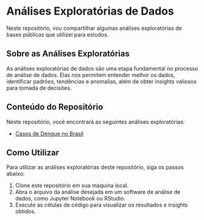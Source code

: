 # Análises Exploratórias de Dados

Neste repositório, vou compartilhar algumas análises exploratórias de bases públicas que utilizei para estudos.

## Sobre as Análises Exploratórias

As análises exploratórias de dados são uma etapa fundamental no processo de análise de dados. Elas nos permitem entender melhor os dados, identificar padrões, tendências e anomalias, além de obter insights valiosos para tomada de decisões.

## Conteúdo do Repositório

Neste repositório, você encontrará as seguintes análises exploratórias:

- [Casos de Dengue no Brasil](https://github.com/luiz-prado/analises_exploratorias/tree/main/casos_dengue_brasil)

## Como Utilizar

Para utilizar as análises exploratórias deste repositório, siga os passos abaixo:

1. Clone este repositório em sua máquina local.
2. Abra o arquivo da análise desejada em um software de análise de dados, como Jupyter Notebook ou RStudio.
3. Execute as células de código para visualizar os resultados e insights obtidos.

